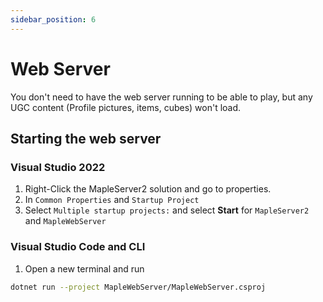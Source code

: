 ```yaml
---
sidebar_position: 6
---
```


# Web Server

You don't need to have the web server running to be able to play, but any UGC content (Profile pictures, items, cubes) won't load.

## Starting the web server

### Visual Studio 2022

1. Right-Click the MapleServer2 solution and go to properties.
1. In `Common Properties` and `Startup Project`
1. Select `Multiple startup projects:` and select **Start** for `MapleServer2` and `MapleWebServer`

### Visual Studio Code and CLI

1. Open a new terminal and run

```sh
dotnet run --project MapleWebServer/MapleWebServer.csproj
```
